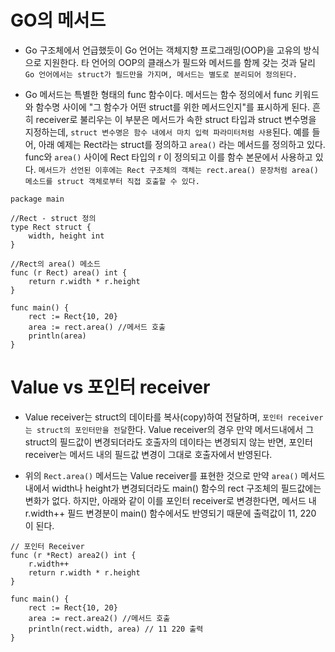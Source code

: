 # GO의 메서드

- Go 구조체에서 언급했듯이 Go 언어는 객체지향 프로그래밍(OOP)을 고유의 방식으로 지원한다. 타 언어의 OOP의 클래스가 필드와 메서드를 함께 갖는 것과 달리 `Go 언어에서는 struct가 필드만을 가지며, 메서드는 별도로 분리되어 정의된다.`

- Go 메서드는 특별한 형태의 func 함수이다. 메서드는 함수 정의에서 func 키워드와 함수명 사이에 "그 함수가 어떤 struct를 위한 메서드인지"를 표시하게 된다. 흔히 receiver로 불리우는 이 부분은 메서드가 속한 struct 타입과 struct 변수명을 지정하는데, `struct 변수명은 함수 내에서 마치 입력 파라미터처럼 사용`된다. 예를 들어, 아래 예제는 Rect라는 struct를 정의하고 `area()` 라는 메서드를 정의하고 있다. func와 `area()` 사이에 Rect 타입의 r 이 정의되고 이를 함수 본문에서 사용하고 있다. `메서드가 선언된 이후에는 Rect 구조체의 객체는 rect.area() 문장처럼 area() 메소드를 struct 객체로부터 직접 호출할 수 있다.`

```
package main
 
//Rect - struct 정의
type Rect struct {
    width, height int
}
 
//Rect의 area() 메소드
func (r Rect) area() int {
    return r.width * r.height   
}
 
func main() {
    rect := Rect{10, 20}
    area := rect.area() //메서드 호출
    println(area)
}
```

# Value vs 포인터 receiver

- Value receiver는 struct의 데이타를 복사(copy)하여 전달하며, `포인터 receiver는 struct의 포인터만을 전달`한다. Value receiver의 경우 만약 메서드내에서 그 struct의 필드값이 변경되더라도 호출자의 데이타는 변경되지 않는 반면, 포인터 receiver는 메서드 내의 필드값 변경이 그대로 호출자에서 반영된다.

- 위의 `Rect.area()` 메서드는 Value receiver를 표현한 것으로 만약 `area()` 메서드 내에서 width나 height가 변경되더라도 main() 함수의 rect 구조체의 필드값에는 변화가 없다. 하지만, 아래와 같이 이를 포인터 receiver로 변경한다면, 메서드 내 r.width++ 필드 변경분이 main() 함수에서도 반영되기 때문에 출력값이 11, 220 이 된다.

```
// 포인터 Receiver
func (r *Rect) area2() int {
    r.width++
    return r.width * r.height
}
 
func main() {
    rect := Rect{10, 20}
    area := rect.area2() //메서드 호출
    println(rect.width, area) // 11 220 출력
}
```